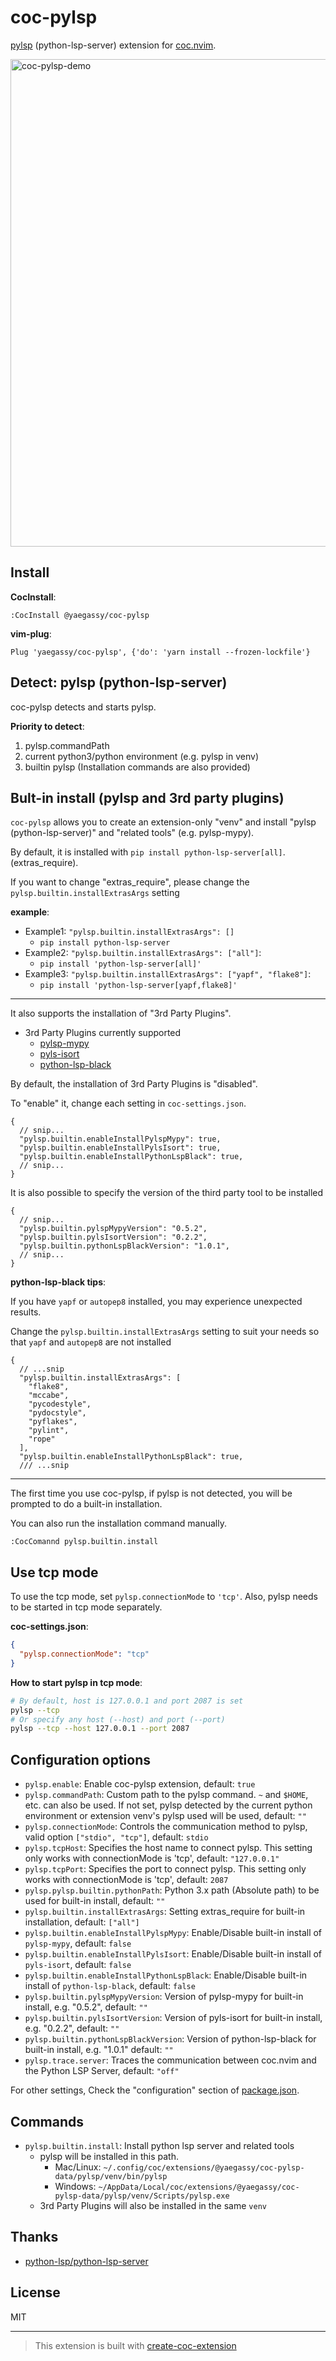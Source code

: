 # coc-pylsp

[pylsp](https://github.com/python-lsp/python-lsp-server) (python-lsp-server) extension for [coc.nvim](https://github.com/neoclide/coc.nvim).

<img width="780" alt="coc-pylsp-demo" src="https://user-images.githubusercontent.com/188642/115177162-97e3d300-a109-11eb-94dd-a6a7989b4a06.gif">

## Install

**CocInstall**:

```vim
:CocInstall @yaegassy/coc-pylsp
```

**vim-plug**:

```vim
Plug 'yaegassy/coc-pylsp', {'do': 'yarn install --frozen-lockfile'}
```

## Detect: pylsp (python-lsp-server)

coc-pylsp detects and starts pylsp.

**Priority to detect**:

1. pylsp.commandPath
1. current python3/python environment (e.g. pylsp in venv)
1. builtin pylsp (Installation commands are also provided)

## Bult-in install (pylsp and 3rd party plugins)

`coc-pylsp` allows you to create an extension-only "venv" and install "pylsp (python-lsp-server)" and "related tools" (e.g. pylsp-mypy).

By default, it is installed with `pip install python-lsp-server[all]`. (extras_require).

<!-- markdownlint-disable-next-line -->
If you want to change "extras_require", please change the `pylsp.builtin.installExtrasArgs` setting

**example**:

- Example1: `"pylsp.builtin.installExtrasArgs": []`
  - `pip install python-lsp-server`
- Example2: `"pylsp.builtin.installExtrasArgs": ["all"]`:
  - `pip install 'python-lsp-server[all]'`
- Example3: `"pylsp.builtin.installExtrasArgs": ["yapf", "flake8"]`:
  - `pip install 'python-lsp-server[yapf,flake8]'`

---

It also supports the installation of "3rd Party Plugins".

- 3rd Party Plugins currently supported
  - [pylsp-mypy](https://github.com/Richardk2n/pylsp-mypy)
  - [pyls-isort](https://github.com/paradoxxxzero/pyls-isort)
  - [python-lsp-black](https://github.com/python-lsp/python-lsp-black)

By default, the installation of 3rd Party Plugins is "disabled".

To "enable" it, change each setting in `coc-settings.json`.

```jsonc
{
  // snip...
  "pylsp.builtin.enableInstallPylspMypy": true,
  "pylsp.builtin.enableInstallPylsIsort": true,
  "pylsp.builtin.enableInstallPythonLspBlack": true,
  // snip...
}
```

It is also possible to specify the version of the third party tool to be installed

```jsonc
{
  // snip...
  "pylsp.builtin.pylspMypyVersion": "0.5.2",
  "pylsp.builtin.pylsIsortVersion": "0.2.2",
  "pylsp.builtin.pythonLspBlackVersion": "1.0.1",
  // snip...
}
```

**python-lsp-black tips**:

If you have `yapf` or `autopep8` installed, you may experience unexpected results.

Change the `pylsp.builtin.installExtrasArgs` setting to suit your needs so that `yapf` and `autopep8` are not installed

```jsonc
{
  // ...snip
  "pylsp.builtin.installExtrasArgs": [
    "flake8",
    "mccabe",
    "pycodestyle",
    "pydocstyle",
    "pyflakes",
    "pylint",
    "rope"
  ],
  "pylsp.builtin.enableInstallPythonLspBlack": true,
  /// ...snip
```

---

<!-- markdownlint-disable-next-line -->
The first time you use coc-pylsp, if pylsp is not detected, you will be prompted to do a built-in installation.

You can also run the installation command manually.

```vim
:CocComannd pylsp.builtin.install
```

## Use tcp mode

To use the tcp mode, set `pylsp.connectionMode` to `'tcp'`. Also, pylsp needs to be started in tcp mode separately.

**coc-settings.json**:

```json
{
  "pylsp.connectionMode": "tcp"
}
```

**How to start pylsp in tcp mode**:

```sh
# By default, host is 127.0.0.1 and port 2087 is set
pylsp --tcp
# Or specify any host (--host) and port (--port)
pylsp --tcp --host 127.0.0.1 --port 2087
```

## Configuration options

- `pylsp.enable`: Enable coc-pylsp extension, default: `true`
- `pylsp.commandPath`: Custom path to the pylsp command. `~` and `$HOME`, etc. can also be used. If not set, pylsp detected by the current python environment or extension venv's pylsp used will be used, default: `""`
- `pylsp.connectionMode`: Controls the communication method to pylsp, valid option `["stdio", "tcp"]`, default: `stdio`
- `pylsp.tcpHost`: Specifies the host name to connect pylsp. This setting only works with connectionMode is 'tcp', default: `"127.0.0.1"`
- `pylsp.tcpPort`: Specifies the port to connect pylsp. This setting only works with connectionMode is 'tcp', default: `2087`
- `pylsp.pylsp.builtin.pythonPath`: Python 3.x path (Absolute path) to be used for built-in install, default: `""`
- `pylsp.builtin.installExtrasArgs`: Setting extras_require for built-in installation, default: `["all"]`
- `pylsp.builtin.enableInstallPylspMypy`: Enable/Disable built-in install of `pylsp-mypy`, default: `false`
- `pylsp.builtin.enableInstallPylsIsort`: Enable/Disable built-in install of `pyls-isort`, default: `false`
- `pylsp.builtin.enableInstallPythonLspBlack`: Enable/Disable built-in install of `python-lsp-black`, default: `false`
- `pylsp.builtin.pylspMypyVersion`: Version of pylsp-mypy for built-in install, e.g. "0.5.2", default: `""`
- `pylsp.builtin.pylsIsortVersion`: Version of pyls-isort for built-in install, e.g. "0.2.2", default: `""`
- `pylsp.builtin.pythonLspBlackVersion`: Version of python-lsp-black for built-in install, e.g. "1.0.1" default: `""`
- `pylsp.trace.server`: Traces the communication between coc.nvim and the Python LSP Server, default: `"off"`

For other settings, Check the "configuration" section of [package.json](/package.json).

## Commands

- `pylsp.builtin.install`: Install python lsp server and related tools
  - pylsp will be installed in this path.
    - Mac/Linux: `~/.config/coc/extensions/@yaegassy/coc-pylsp-data/pylsp/venv/bin/pylsp`
    - Windows: `~/AppData/Local/coc/extensions/@yaegassy/coc-pylsp-data/pylsp/venv/Scripts/pylsp.exe`
  - 3rd Party Plugins will also be installed in the same `venv`

## Thanks

- [python-lsp/python-lsp-server](https://github.com/python-lsp/python-lsp-server)

## License

MIT

---

> This extension is built with [create-coc-extension](https://github.com/fannheyward/create-coc-extension)
